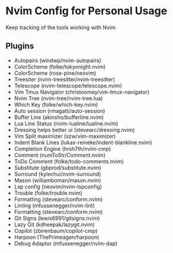 # Nvim Config for Personal Usage

Keep tracking of the tools working with Nvim

## Plugins

- Autopairs (windwp/nvim-autopairs)
- ColorScheme (folke/tokyonight.nvim)
- ColorScheme (rose-pine/neovim)
- Treesiter (nvim-treesitter/nvim-treesitter)
- Telescope (nvim-telescope/telescope.nvim)
- Vim Tmux Navigator (christoomey/vim-tmux-navigator)
- Nvim Tree (nvim-tree/nvim-tree.lua)
- Which Key (folke/which-key.nvim)
- Auto session (rmagatti/auto-session)
- Buffer Line (akinsho/bufferline.nvim)
- Lua Line Status (nvim-lualine/lualine.nvim)
- Dressing helps better ui (stevearc/dressing.nvim)
- Vim Split maximizer (szw/vim-maximizer)
- Indent Blank Lines (lukas-reineke/indent-blankline.nvim)
- Completion Engine (hrsh7th/nvim-cmp)
- Comment (numToStr/Comment.nvim)
- ToDo Comment (folke/todo-comments.nvim)
- Substitute (gbprod/substitute.nvim)
- Surround (kylechui/nvim-surround)
- Mason (williamboman/mason.nvim)
- Lsp config (neovim/nvim-lspconfig)
- Trouble (folke/trouble.nvim)
- Formatting (stevearc/conform.nvim)
- Linting (mfussenegger/nvim-lint)
- Formatting (stevearc/conform.nvim)
- Git Signs (lewis6991/gitsigns.nvim)
- Lazy Git (kdheepak/lazygit.nvim)
- Copilot (zbirenbaum/copilot-cmp)
- Harpoon (ThePrimeagen/harpoon)
- Debug Adaptor (mfussenegger/nvim-dap)
